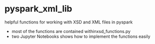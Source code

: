 # pyspark_xml_lib
helpful functions for working with XSD and XML files in pyspark
- most of the functions are contained withinxsd_functions.py
- two Jupyter Notebooks shows how to implement the functions easily